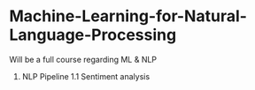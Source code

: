 # Machine-Learning-for-Natural-Language-Processing
Will be a full course regarding ML & NLP

1. NLP Pipeline
   1.1 Sentiment analysis
